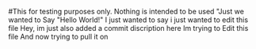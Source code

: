#This for testing purposes only.
Nothing is intended to be used
"Just we wanted to Say "Hello World!"
I just wanted to say i just wanted to edit this file
Hey, im just also added a commit discription here
Im trying to Edit this file
And now trying to pull it on
